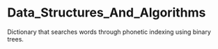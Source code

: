 # Data_Structures_And_Algorithms
Dictionary that searches words through phonetic indexing using binary trees.
